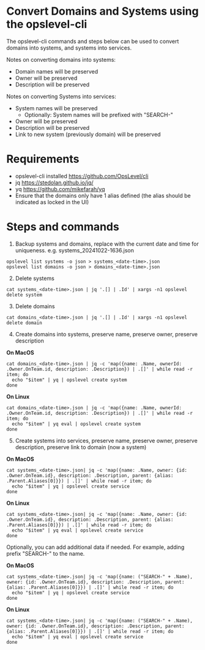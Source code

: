 # Convert Domains and Systems using the opslevel-cli

The opslevel-cli commands and steps below can be used to convert domains into systems, and systems into services.

Notes on converting domains into systems:
* Domain names will be preserved
* Owner will be preserved
* Description will be preserved

Notes on converting Systems into services:
* System names will be preserved
  * Optionally: System names will be prefixed with "SEARCH-"
* Owner will be preserved
* Description will be preserved
* Link to new system (previously domain) will be preserved

# Requirements

* opslevel-cli installed https://github.com/OpsLevel/cli
* jq https://stedolan.github.io/jq/
* yq https://github.com/mikefarah/yq
* Ensure that the domains only have 1 alias defined (the alias should be indicated as locked in the UI)

# Steps and commands

1. Backup systems and domains, replace <date-time> with the current date and time for uniqueness. e.g. systems_20241022-1636.json

```
opslevel list systems -o json > systems_<date-time>.json
opslevel list domains -o json > domains_<date-time>.json
```

2.  Delete systems

```
cat systems_<date-time>.json | jq '.[] | .Id' | xargs -n1 opslevel delete system
```

3. Delete domains

```
cat domains_<date-time>.json | jq '.[] | .Id' | xargs -n1 opslevel delete domain
```

4. Create domains into systems, preserve name, preserve owner, preserve description

**On MacOS**

```
cat domains_<date-time>.json | jq -c 'map({name: .Name, ownerId: .Owner.OnTeam.id, description: .Description}) | .[]' | while read -r item; do
  echo "$item" | yq | opslevel create system
done
```

**On Linux**

```
cat domains_<date-time>.json | jq -c 'map({name: .Name, ownerId: .Owner.OnTeam.id, description: .Description}) | .[]' | while read -r item; do
  echo "$item" | yq eval | opslevel create system
done
```

5. Create systems into services, preserve name, preserve owner, preserve description, preserve link to domain (now a system)

**On MacOS**

```
cat systems_<date-time>.json| jq -c 'map({name: .Name, owner: {id: .Owner.OnTeam.id}, description: .Description, parent: {alias: .Parent.Aliases[0]}}) | .[]' | while read -r item; do
  echo "$item" | yq | opslevel create service
done
```

**On Linux**

```
cat systems_<date-time>.json| jq -c 'map({name: .Name, owner: {id: .Owner.OnTeam.id}, description: .Description, parent: {alias: .Parent.Aliases[0]}}) | .[]' | while read -r item; do
  echo "$item" | yq eval | opslevel create service
done
```

Optionally, you can add additional data if needed. For example, adding prefix "SEARCH-" to the name.

**On MacOS**

```
cat systems_<date-time>.json| jq -c 'map({name: ("SEARCH-" + .Name), owner: {id: .Owner.OnTeam.id}, description: .Description, parent: {alias: .Parent.Aliases[0]}}) | .[]' | while read -r item; do
  echo "$item" | yq | opslevel create service
done
```

**On Linux**

```
cat systems_<date-time>.json| jq -c 'map({name: ("SEARCH-" + .Name), owner: {id: .Owner.OnTeam.id}, description: .Description, parent: {alias: .Parent.Aliases[0]}}) | .[]' | while read -r item; do
  echo "$item" | yq eval | opslevel create service
done
```